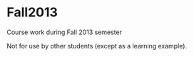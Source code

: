 Fall2013
========

Course work during Fall 2013 semester

Not for use by other students (except as a learning example).

